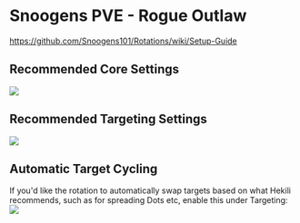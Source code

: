 # Snoogens PVE - Rogue Outlaw  
https://github.com/Snoogens101/Rotations/wiki/Setup-Guide  
## Recommended Core Settings  
![](https://i.imgur.com/nx6sVil.png)   

## Recommended Targeting Settings  
![](https://i.imgur.com/ibQJRrb.png)  

## Automatic Target Cycling  
If you'd like the rotation to automatically swap targets based on what Hekili recommends, such as for spreading Dots etc, enable this under Targeting:  
![](https://i.imgur.com/1rDyIp7.png)  